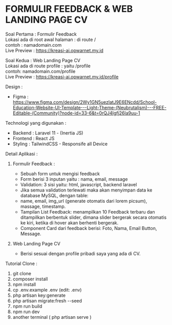 # FORMULIR FEEDBACK & WEB LANDING PAGE CV

Soal Pertama : Formulir Feedback</br>
Lokasi ada di root awal halaman : di route /</br>
contoh : namadomain.com</br>
Live Preview : https://kreasi-ai.opwarnet.my.id


Soal Kedua : Web Landing Page CV</br>
Lokasi ada di route profile : yaitu /profile</br>
contoh: namadomain.com/profile</br>
Live Preview : https://kreasi-ai.opwarnet.my.id/profile

Design :
- Figma : https://www.figma.com/design/2Wy1GN5uezlatJ9E6ENcdd/School-Education-Website-UI-Template---Light-Theme-(Neubrutalism)---FREE-Editable-(Community)?node-id=33-6&t=0rQJ4Igfj26la9uu-1

Technologi yang digunakan :
- Backend : Laravel 11 - (Inertia JS)
- Frontend : React JS
- Styling : TailwindCSS - Responsife all Device

Detail Aplikasi : 
1. Formulir Feedback :
   - Sebuah form untuk mengisi feedback
   - Form berisi 3 inputan yaitu : nama, email, message
   - Validation: 3 sisi yaitu: html, javascript, backend laravel
   - Jika semua validation terlewati maka akan menyimpan data ke database MySQL, dengan table:
   - name, email, img_url (generate otomatis dari lorem picsum), massage, timestamp.
   - Tampilan List Feedback: menampilkan 10 Feedback terbaru dan ditampilkan berbentuk slider, dimana slider bergerak secara otomatis ke kiri, ketika di hover akan berhenti bergerak.
   - Component Card dari feedback berisi: Foto, Nama, Email Button, Message.
     
2. Web Landing Page CV
   - Berisi sesuai dengan profile pribadi saya yang ada di CV.


Tutorial Clone :
1. git clone
2. composer install
3. npm install
4. cp .env.example .env (edit: .env)
5. php artisan key:generate
6. php artisan migrate:fresh --seed
7. npm run build
8. npm run dev
9. another terminal ( php artisan serve )
